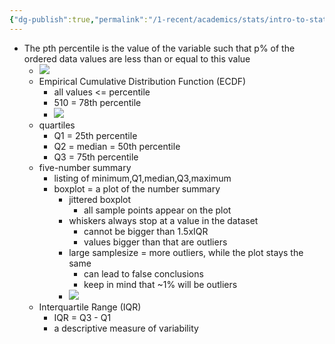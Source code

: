 ```yaml
---
{"dg-publish":true,"permalink":"/1-recent/academics/stats/intro-to-stats/percentiles/","created":"2024-04-19T18:16:21.587-04:00","updated":"2025-07-07T17:21:02.392-04:00"}
---
```



- The pth percentile is the value of the variable such that p% of the ordered data values are less than or equal to this value
	- ![](https://i.imgur.com/pnnJF9t.png)
	- Empirical Cumulative Distribution Function (ECDF)
		- all values <= percentile
		- 510 = 78th percentile
		- ![](https://i.imgur.com/PZgHh0x.png)
	- quartiles
		- Q1 = 25th percentile
		- Q2 = median = 50th percentile
		- Q3 = 75th percentile
	- five-number summary
		- listing of minimum,Q1,median,Q3,maximum
		- boxplot = a plot of the number summary
			- jittered boxplot
				- all sample points appear on the plot
			- whiskers always stop at a value in the dataset
				- cannot be bigger than 1.5xIQR
				- values bigger than that are outliers
			- large samplesize = more outliers, while the plot stays the same
				- can lead to false conclusions
				- keep in mind that ~1% will be outliers
			- ![](https://i.imgur.com/erXBWY8.png)
	- Interquartile Range (IQR)
		- IQR = Q3 - Q1
		- a descriptive measure of variability